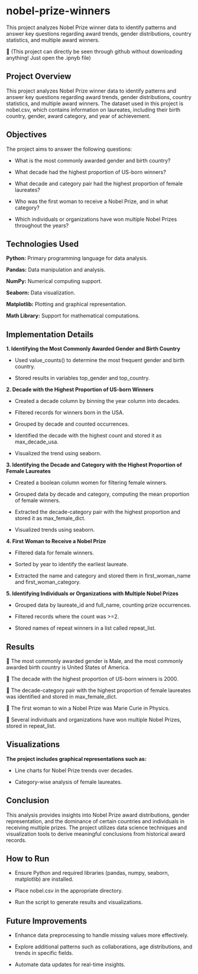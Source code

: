 # nobel-prize-winners
This project analyzes Nobel Prize winner data to identify patterns and answer key questions regarding award trends, gender distributions, country statistics, and multiple award winners. 

🌟 (This project can directly be seen through github without downloading anything! Just open the .ipnyb file)

## Project Overview

This project analyzes Nobel Prize winner data to identify patterns and answer key questions regarding award trends, gender distributions, country statistics, and multiple award winners. The dataset used in this project is nobel.csv, which contains information on laureates, including their birth country, gender, award category, and year of achievement.

## Objectives

The project aims to answer the following questions:

- What is the most commonly awarded gender and birth country?

- What decade had the highest proportion of US-born winners?

- What decade and category pair had the highest proportion of female laureates?

- Who was the first woman to receive a Nobel Prize, and in what category?

- Which individuals or organizations have won multiple Nobel Prizes throughout the years?

## Technologies Used

**Python:** Primary programming language for data analysis.

**Pandas:** Data manipulation and analysis.

**NumPy:** Numerical computing support.

**Seaborn:** Data visualization.

**Matplotlib:** Plotting and graphical representation.

**Math Library:** Support for mathematical computations.

## Implementation Details

**1. Identifying the Most Commonly Awarded Gender and Birth Country**

  - Used value_counts() to determine the most frequent gender and birth country.

  - Stored results in variables top_gender and top_country.
    

**2. Decade with the Highest Proportion of US-born Winners**

  - Created a decade column by binning the year column into decades.

  - Filtered records for winners born in the USA.

  - Grouped by decade and counted occurrences.

  - Identified the decade with the highest count and stored it as max_decade_usa.

  - Visualized the trend using seaborn.
    

**3. Identifying the Decade and Category with the Highest Proportion of Female Laureates**

  - Created a boolean column women for filtering female winners.

  - Grouped data by decade and category, computing the mean proportion of female winners.

  - Extracted the decade-category pair with the highest proportion and stored it as max_female_dict.

  - Visualized trends using seaborn.
    

**4. First Woman to Receive a Nobel Prize**

  - Filtered data for female winners.

  - Sorted by year to identify the earliest laureate.

  - Extracted the name and category and stored them in first_woman_name and first_woman_category.
    

**5. Identifying Individuals or Organizations with Multiple Nobel Prizes**

  - Grouped data by laureate_id and full_name, counting prize occurrences.

  - Filtered records where the count was >=2.

  - Stored names of repeat winners in a list called repeat_list.
    

## Results

🌟 The most commonly awarded gender is Male, and the most commonly awarded birth country is United States of America.

🌟 The decade with the highest proportion of US-born winners is 2000.

🌟 The decade-category pair with the highest proportion of female laureates was identified and stored in max_female_dict.

🌟 The first woman to win a Nobel Prize was Marie Curie in Physics.

🌟 Several individuals and organizations have won multiple Nobel Prizes, stored in repeat_list.

## Visualizations

**The project includes graphical representations such as:**

  - Line charts for Nobel Prize trends over decades.

  - Category-wise analysis of female laureates.

## Conclusion

This analysis provides insights into Nobel Prize award distributions, gender representation, and the dominance of certain countries and individuals in receiving multiple prizes. The project utilizes data science techniques and visualization tools to derive meaningful conclusions from historical award records.

## How to Run

  - Ensure Python and required libraries (pandas, numpy, seaborn, matplotlib) are installed.

  - Place nobel.csv in the appropriate directory.

  - Run the script to generate results and visualizations.

## Future Improvements

  - Enhance data preprocessing to handle missing values more effectively.

  - Explore additional patterns such as collaborations, age distributions, and trends in specific fields.

  - Automate data updates for real-time insights.


